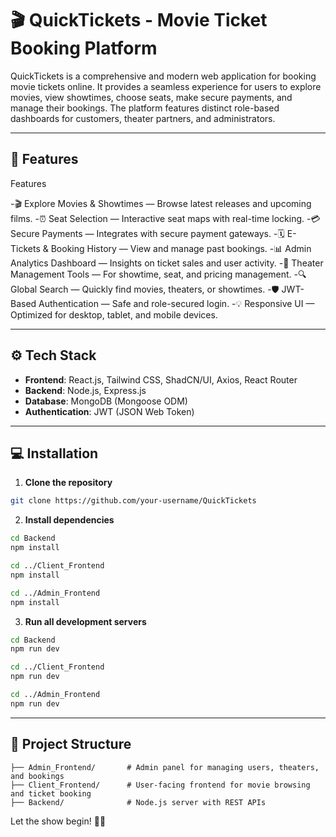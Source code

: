 # 🎬 QuickTickets - Movie Ticket Booking Platform

QuickTickets is a comprehensive and modern web application for booking movie tickets online. It provides a seamless experience for users to explore movies, view showtimes, choose seats, make secure payments, and manage their bookings. The platform features distinct role-based dashboards for customers, theater partners, and administrators.

---

## 🚀 Features

Features

-🎬 Explore Movies & Showtimes — Browse latest releases and upcoming films.
-⏰ Seat Selection — Interactive seat maps with real-time locking.
-💳 Secure Payments — Integrates with secure payment gateways.
-🗓️ E-Tickets & Booking History — View and manage past bookings.
-📊 Admin Analytics Dashboard — Insights on ticket sales and user activity.
-📄 Theater Management Tools — For showtime, seat, and pricing management.
-🔍 Global Search — Quickly find movies, theaters, or showtimes.
-🛡️ JWT-Based Authentication — Safe and role-secured login.
-💡 Responsive UI — Optimized for desktop, tablet, and mobile devices.

---

## ⚙️ Tech Stack

- **Frontend**: React.js, Tailwind CSS, ShadCN/UI, Axios, React Router
- **Backend**: Node.js, Express.js
- **Database**: MongoDB (Mongoose ODM)
- **Authentication**: JWT (JSON Web Token)

---

## 💻 Installation

1. **Clone the repository**

```bash
git clone https://github.com/your-username/QuickTickets
```

2. **Install dependencies**

```bash
cd Backend
npm install

cd ../Client_Frontend
npm install

cd ../Admin_Frontend
npm install
```

3. **Run all development servers**

```bash
cd Backend
npm run dev

cd ../Client_Frontend
npm run dev

cd ../Admin_Frontend
npm run dev
```

---

## 📂 Project Structure

```
├── Admin_Frontend/       # Admin panel for managing users, theaters, and bookings
├── Client_Frontend/      # User-facing frontend for movie browsing and ticket booking
├── Backend/              # Node.js server with REST APIs
```

Let the show begin! 🎥🌟
